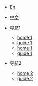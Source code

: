 - [En](/)
- [中文](/zh/)
- 导航1
  - [home 1](/)
  - [guide 1](/guide)
  - [home 1](/)
  - [guide 1](/guide)

- 导航2
  - [home 2](/zh-cn/)
  - [guide 2](/zh-cn/guide)
